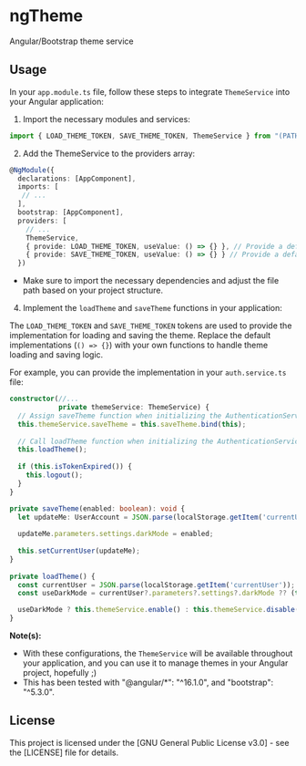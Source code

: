 # ngTheme
Angular/Bootstrap theme service

## Usage
In your `app.module.ts` file, follow these steps to integrate `ThemeService` into your Angular application:

 1. Import the necessary modules and services:
```typescript
import { LOAD_THEME_TOKEN, SAVE_THEME_TOKEN, ThemeService } from "(PATH_TO_THEME_SERVICE)/theme.service";
```

 2. Add the ThemeService to the providers array:
```typescript
@NgModule({
  declarations: [AppComponent],
  imports: [
   // ...
  ],
  bootstrap: [AppComponent],
  providers: [
    // ...
    ThemeService,
    { provide: LOAD_THEME_TOKEN, useValue: () => {} }, // Provide a default implementation for loadTheme
    { provide: SAVE_THEME_TOKEN, useValue: () => {} } // Provide a default implementation for saveTheme ],
  })
```

 - Make sure to import the necessary dependencies and adjust the file path based on your project structure.

 4. Implement the `loadTheme` and `saveTheme` functions in your application:
 
 The `LOAD_THEME_TOKEN` and `SAVE_THEME_TOKEN` tokens are used to provide the implementation for loading and saving the theme. Replace the default implementations (`() => {}`) with your own functions to handle theme loading and saving logic.

For example, you can provide the implementation in your `auth.service.ts` file:
```typescript
constructor(//...
            private themeService: ThemeService) {  
  // Assign saveTheme function when initializing the AuthenticationService.  
  this.themeService.saveTheme = this.saveTheme.bind(this);  
  
  // Call loadTheme function when initializing the AuthenticationService.  
  this.loadTheme();  
  
  if (this.isTokenExpired()) {  
    this.logout();  
  }  
}

private saveTheme(enabled: boolean): void {  
  let updateMe: UserAccount = JSON.parse(localStorage.getItem('currentUser')) || this.currentUserValue;  
  
  updateMe.parameters.settings.darkMode = enabled;  
  
  this.setCurrentUser(updateMe);  
}  
  
private loadTheme() {
  const currentUser = JSON.parse(localStorage.getItem('currentUser'));
  const useDarkMode = currentUser?.parameters?.settings?.darkMode ?? (this.themeService.preferredTheme() === 'dark');

  useDarkMode ? this.themeService.enable() : this.themeService.disable();
}
```

**Note(s):**
 - With these configurations, the `ThemeService` will be available throughout your application, and you can use it to manage themes in your Angular project, hopefully ;)
 - This has been tested with "@angular/*": "^16.1.0", and "bootstrap": "^5.3.0".

## License

This project is licensed under the [GNU General Public License v3.0] - see the [LICENSE] file for details.


